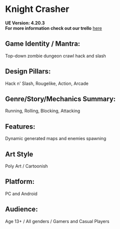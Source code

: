 # Knight Crasher
__UE Version: 4.20.3__ <br>
__For more information check out our trello__ [here](https://trello.com/b/zKA0RPwg/knight-crasher)
## Game Identity / Mantra:
Top-down zombie dungeon crawl hack and slash
## Design Pillars:
Hack n' Slash, Rougelike, Action, Arcade
## Genre/Story/Mechanics Summary:
Running, Rolling, Blocking, Attacking
## Features:
Dynamic generated maps and enemies spawning
## Art Style
Poly Art / Cartoonish
## Platform:
PC and Android
## Audience:
Age 13+ / All genders / Gamers and Casual Players
